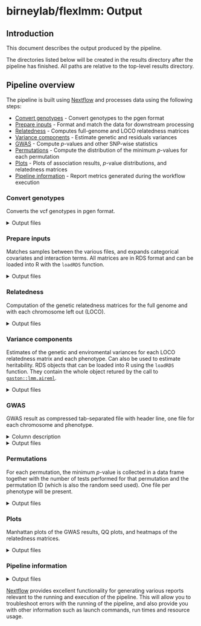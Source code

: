 # birneylab/flexlmm: Output

## Introduction

This document describes the output produced by the pipeline.

The directories listed below will be created in the results directory after the pipeline has finished. All paths are relative to the top-level results directory.

## Pipeline overview

The pipeline is built using [Nextflow](https://www.nextflow.io/) and processes data using the following steps:

- [Convert genotypes](#convert-genotypes) - Convert genotypes to the pgen format
- [Prepare inputs](#prepare-inputs) - Format and match the data for downstream processing
- [Relatedness](#relatedness) - Computes full-genome and LOCO relatedness matrices
- [Variance components](#variance-components) - Estimate genetic and residuals variances
- [GWAS](#gwas) - Compute _p_-values and other SNP-wise statistics
- [Permutations](#permutations) - Compute the distribution of the minimum _p_-values for each permutation
- [Plots](#plots) - Plots of association results, _p_-value distributions, and relatedness matrices
- [Pipeline information](#pipeline-information) - Report metrics generated during the workflow execution

### Convert genotypes

Converts the vcf genotypes in pgen format.

<details markdown="1">
<summary>Output files</summary>

- `genotypes/`
  - `*.pgen`: binary plink2 file
  - `*.psam`: sample ids
  - `*.pvar.zst`: variant information compressed with zstandard

</details>

### Prepare inputs

Matches samples between the various files, and expands categorical covariates and interaction terms. All matrices are in RDS format and can be loaded into R with the `loadRDS` function.

<details markdown="1">
<summary>Output files</summary>

- `model_matrices/{phenotype_name}/{chromosome_name}/`
  - `*.K.rds`: LOCO relatedness matrix for the current chromosome and phenotype
  - `*.C.rds`: matrix of fixed-effects for the null model
  - `*.y.rds`: phenotype vector
  - `*.gxe_frame.matched.rds`: `data.frame` object with all the covariates converted to the correct datatypes (for computing gxe terms)
  - `*.perm_group.matched.rds`: vector of groups memberships to be respected in the permutations
  - `*.sample.id`: text file with ordered sample names, one per line

</details>

### Relatedness

Computation of the genetic relatedness matrices for the full genome and with each chromosome left out (LOCO).

<details markdown="1">
<summary>Output files</summary>

- `relatedness_matrix/`
  - `loco/{left_out_chromosome_name}`: relatedness matrix evaluated on the full genome except for the named chromosome
    - `*.rel.bin`: [binary plink format](https://www.cog-genomics.org/plink/2.0/distance)
    - `*.rel.id`: sample IDs
  - `full_genome/`: relatedness matrix evaluated on the full genome
    - `*.rel.bin`: [binary plink format](https://www.cog-genomics.org/plink/2.0/distance)
    - `*.rel.id`: sample IDs

</details>

### Variance components

Estimates of the genetic and enviromental variances for each LOCO relatedness matrix and each phenotype. Can also be used to estimate heritability. RDS objects that can be loaded into R using the `loadRDS` function. They contain the whole object retured by the call to [`gaston::lmm.aireml`](https://cran.r-project.org/web/packages/gaston/index.html).

<details markdown="1">
<summary>Output files</summary>

- `variance_components/{phenotype_name}/*.hsq.rds`

</details>

### GWAS

GWAS result as compressed tab-separated file with header line, one file for each chromosome and phenotype.

<details markdown="1">
<summary>Column description</summary>

- `chr`: chromosome name
- `pos`: position of the variant
- `ref`: reference allele
- `alt`: alternate allele
- `lrt_chisq`: $\chi^2$ value of the Likelihood-ratio test
- `lrt_df`: degrees of freedom of the Likelihood-ratio test (number of extra parameters in the real model compared to the null model)
- `lrt_p`: _p_-value computed from `lrt_chisq` and `lrt_df`
- `beta`: fixed effect sizes for all the terms (including intercept and covariates)
  - This column contains several values. For each parameter, it contains the string `variable_name~beta_value`. This is separated by commas from other variable_name-beta_value pairs. Example of the content of the `beta` column for one line: `var1~0.3,var2~0.6,(Intercept)~2,x~1.2,x==1TRUE~0.9`

</details>

<details markdown="1">
<summary>Output files</summary>

- `gwas/{phenotype_name}/*.gwas.tsv.gz`

</details>

### Permutations

For each permutation, the minimum _p_-value is collected in a data frame together with the number of tests performed for that permutation and the permutation ID (which is also the random seed used). One file per phenotype will be present.

<details markdown="1">
<summary>Output files</summary>

- `permutations/*.min_p_dist.rds`: An RDS file that can be loaded in R with the `loadRDS` function. It contains a `data.frame` object with columns `permutation,min_p,n_snps`

</details>

### Plots

Manhattan plots of the GWAS results, QQ plots, and heatmaps of the relatedness matrices.

<details markdown="1">
<summary>Output files</summary>

- `plots/`
  - `manhattan/*.png`: Manhattan plots, one per phenotype
  - `qq/*.png`: quantile-quantile (qq) plots, one per phenotype
  - `relatednss_matrix`
    - `loco/{left_out_chromosome_name}/*.png`: LOCO relatedness matrix heatmaps, one per chromosome and phenotype
    - `full_genome/*.png`: full-genome relatedness matrix heatmaps, one per phenotype

</details>


### Pipeline information

<details markdown="1">
<summary>Output files</summary>

- `pipeline_info/`
  - Reports generated by Nextflow: `execution_report.html`, `execution_timeline.html`, `execution_trace.txt` and `pipeline_dag.dot`/`pipeline_dag.svg`.
  - Reports generated by the pipeline: `pipeline_report.html`, `pipeline_report.txt` and `software_versions.yml`. The `pipeline_report*` files will only be present if the `--email` / `--email_on_fail` parameter's are used when running the pipeline.
  - Reformatted samplesheet files used as input to the pipeline: `samplesheet.valid.csv`.

</details>

[Nextflow](https://www.nextflow.io/docs/latest/tracing.html) provides excellent functionality for generating various reports relevant to the running and execution of the pipeline. This will allow you to troubleshoot errors with the running of the pipeline, and also provide you with other information such as launch commands, run times and resource usage.
